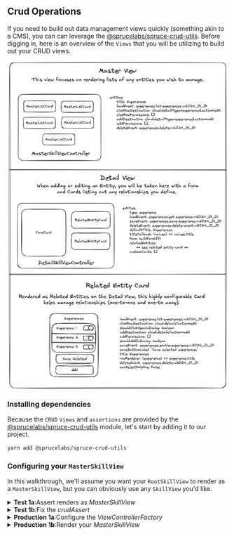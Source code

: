 ## Crud Operations

If you need to build out data management views quickly (something akin to a CMS), you can can leverage the [@sprucelabs/spruce-crud-utils](https://www.npmjs.com/package/@sprucelabs/spruce-crud-utils). Before digging in, here is an overview of the `Views` that you will be utilizing to build out your CRUD views.

<img style="margin:0 auto; display:block;" src="../../../assets/img/concepts/crud_views.png">

### Installing dependencies

Because the `CRUD` `Views` and `assertions` are provided by the [@sprucelabs/spruce-crud-utils](https://www.npmjs.com/package/@sprucelabs/spruce-crud-utils) module, let's start by adding it to our project.


```bash
yarn add @sprucelabs/spruce-crud-utils
```

### Configuring your `MasterSkillView`

In this walkthrough, we'll assume you want your `RootSkillView` to render as a `MasterSkillView`, but you can obviously use any `SkillView` you'd like.

<details>
<summary><strong>Test 1a</strong>:Assert renders as <em>MasterSkillView</em></summary>

Notice that we're importing `crudAssert` from `@sprucelabs/spruce-crud-utils` and using it to assert that the `RootSkillView` renders as a `MasterSkillView`.

```typescript
import { AbstractSpruceFixtureTest } from '@sprucelabs/spruce-test-fixtures'
import { test } from '@sprucelabs/test-utils'
import { crudAssert } from '@sprucelabs/spruce-crud-utils'

export default class RootSkillViewTest extends AbstractSpruceFixtureTest {
    @test()
    protected static async rendersMaster() {
        const vc = this.views.Controller('eightbitstories.root', {})
        crudAssert.skillViewRendersMasterView(]vc)
    }
}
```

> **Note**: This is going to be mad about a `beforeEach()` setup that needs to be done, follow the instructions to get to the next step.

</details>

<details>
<summary><strong>Test 1b</strong>:Fix the <em>crudAssert</em></summary>

The fix happens in your tests `beforeEach()` method.

```typescript
import { AbstractSpruceFixtureTest } from '@sprucelabs/spruce-test-fixtures'
import { test } from '@sprucelabs/test-utils'
import { crudAssert } from '@sprucelabs/spruce-crud-utils'

export default class RootSkillViewTest extends AbstractSpruceFixtureTest {

    protected static async beforeEach() {
        await super.beforeEach()
        crudAssert.beforeEach(this.views)
    }


    @test()
    protected static async rendersMaster() {
        const vc = this.views.Controller('eightbitstories.root', {})
        crudAssert.skillViewRendersMasterView(]vc)
    }
}
```

> **Note**: Now it's going to blow up about not setting up the Crud Views properly. We'll do this in your `RootSkillView` or wherever you're rendering your `MasterSkillView`.

</details>

<details>
<summary><strong>Production 1a</strong>:Configure the <em>ViewControllerFactory</em></summary>

Since we're starting with an empty `SkillView`, we'll implement just the `constructor` and call `setController(...)` on the `ViewControllerFactory` to set the `MasterSkillViewController` and `MasterListCardViewController`.

```typescript
import {
    AbstractSkillViewController,
    ViewControllerOptions,
    SkillView,
} from '@sprucelabs/heartwood-view-controllers'
import {
    MasterSkillViewController,
    MasterListCardViewController,
} from '@sprucelabs/spruce-crud-utils'

export default class RootSkillViewController extends AbstractSkillViewController {
    public static id = 'root'

    public constructor(options: ViewControllerOptions) {
        super(options)

        this.getVcFactory().setController(
            'crud.master-skill-view',
            MasterSkillViewController
        )
        this.getVcFactory().setController(
            'crud.master-list-card',
            MasterListCardViewController
        )

    }

    public render(): SkillView {
        return {}
    }
}

> **Note**: This will bring you to the next failing assertion, which requires you to actually render a `MasterSkillView`.

```
</details>

<details>
<summary><strong>Production 1b</strong>:Render your <em>MasterSkillView</em></summary>

Also, the `MasterSkillView` requires at least one `entity`, so use `buildMasterListEntity(...)` to create one (you can put in gibberish for now).

Here are the steps:

1. Construct a `MasterSkillView`
2. Pass it at least one `entity` (using `buildMasterListEntity(...)`) and put in gibberish for now.
3. Render the `MasterSkillView` by updating the `render()` method in your `RootSkillView`.

```typescript
import {
    AbstractSkillViewController,
    ViewControllerOptions,
    SkillView,
} from '@sprucelabs/heartwood-view-controllers'
import {
    MasterSkillViewController,
    MasterListCardViewController,
} from '@sprucelabs/spruce-crud-utils'

export default class RootSkillViewController extends AbstractSkillViewController {
    public static id = 'root'
    private masterSkillView: MasterSkillViewController

    public constructor(options: ViewControllerOptions) {
        super(options)

        this.getVcFactory().setController(
            'crud.master-skill-view',
            MasterSkillViewController
        )
        this.getVcFactory().setController(
            'crud.master-list-card',
            MasterListCardViewController
        )

        this.masterSkillView = this.Controller('crud.master-skill-view', {
            entities: [
                buildMasterListEntity({
                    id: 'aoeu',
                    title: 'aoeu',
                    load: {
                        fqen: 'aoeu',
                        responseKey: 'aoue',
                        rowTransformer: (skill) => ({
                            id: 'aoeuaoeu',
                            cells: [],
                        }),
                    },
                }),
            ],
        })
    }

    public render(): SkillView {
        return this.masterSkillView.render()
    }
}


```
> **Note**: You are going to get a lot of type errors, which is fine, because we'll get to that next test!

</details>

